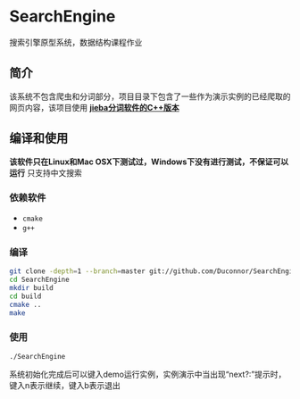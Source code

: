 # SearchEngine
搜索引擎原型系统，数据结构课程作业

## 简介
该系统不包含爬虫和分词部分，项目目录下包含了一些作为演示实例的已经爬取的网页内容，该项目使用 **[jieba分词软件的C++版本](https://github.com/yanyiwu/cppjieba)**

## 编译和使用  
**该软件只在Linux和Mac OSX下测试过，Windows下没有进行测试，不保证可以运行**
只支持中文搜索

### 依赖软件  
* `cmake`
* `g++`

### 编译   
```sh
git clone -depth=1 --branch=master git://github.com/Duconnor/SearchEngine.git
cd SearchEngine
mkdir build
cd build
cmake ..
make
```

### 使用  
```
./SearchEngine
```  
系统初始化完成后可以键入demo运行实例，实例演示中当出现“next?:”提示时，键入n表示继续，键入b表示退出  
